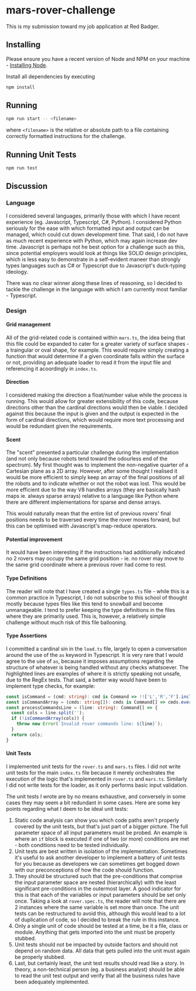 # mars-rover-challenge

This is my submission toward my job application at Red Badger.

## Installing

Please ensure you have a recent version of Node and NPM on your machine - [Installing Node](https://nodejs.org/en/download).

Install all dependencies by executing

```bash
npm install
```

## Running

```bash
npm run start -- <filename>

```

where `<filename>` is the relative or absolute path to a file containing correctly formatted instructions for the challenge.

## Running Unit Tests

```bash
npm run test
```

## Discussion

### Language

I considered several languages, primarily those with which I have recent experience (eg. Javascript, Typescript, C#, Python). I considered Python seriously for the ease with which formatted input and output can be managed, which could cut down development time. That said, I do not have as much recent experience with Python, which may again increase dev time. Javascript is perhaps not he best option for a challenge such as this, since potential employers would look at things like SOLID design principles, which is less easy to demonstrate in a self-evident maneer than strongly types languages such as C# or Typescript due to Javascript's duck-typing ideology.

There was no clear winner along these lines of reasoning, so I decided to tackle the challenge in the language with which I am currently most familiar - Typescript.

### Design

#### Grid management

All of the grid-related code is contained within `mars.ts`, the idea being that this file could be expanded to cater for a greater variety of surface shapes - a traingular or oval shape, for example. This would require simply creating a function that would determine if a given coordinate falls within the surface or not, providing an adequate loader to read it from the input file and referencing it acoordingly in `index.ts`.

#### Direction

I considered making the direction a float/number value while the process is running. This would allow for greater extensibility of this code, because directions other than the cardinal directions would then be viable. I decided against this because the input is given and the output is expected in the form of cardinal directions, which would require more text processing and would be redundant given the requirements.

#### Scent

The "scent" presented a particular challenge during the implementation (and not only because robots tend toward the odourless end of the spectrum). My first thought was to implement the non-negative quarter of a Cartesian plane as a 2D array. However, after some thought I realised it would be more efficient to simply keep an array of the final positions of all the robots and to indicate whether or not the robot was lost. This would be more efficient due to the way V8 handles arrays (they are basically hash maps ie. always sparse arrays) relative to a language like Python where there are different implementations for sparse and dense arrays.

This would naturally mean that the entire list of previous rovers' final positions needs to be traversed every time the rover moves forward, but this can be optimised with Javascript's map-reduce operators.

#### Potential improvement

It would have been interesting if the instructions had additionally indicated no 2 rovers may occupy the same grid position - ie. no rover may move to the same grid coordinate where a previous rover had come to rest.


#### Type Definitions

The reader will note that I have created a single `types.ts` file - while this is a common practice in Typescript, I do not subscribe to this school of thought mostly because types files like this tend to snowball and become unmanageable. I tend to prefer keeping the type definitions in the files where they are primarily used. This is, however, a relatively simple challenge without much risk of this file ballooning.

#### Type Assertions

I committed a cardinal sin in the `load.ts` file, largely to open a conversation around the use of the `as` keyword in Typescript. It is very rare that I would agree to the use of `as`, because it imposes assumptions regarding the structure of whatever is being handled without any checks whatsoever. The highlighted lines are examples of where it is strictly speaking not unsafe, due to the RegEx tests. That said, a better way would have been to implement type checks, for example:

```typescript
const isCommand = (cmd: string): cmd is Command => !!['L','R','F'].includes(cmd);
const isCommandArray = (cmds: string[]): cmds is Command[] => cmds.every((c) => isCommand(c));
const processCommandsLine = (line: string): Command[] => {
  const cols = line.split('');
  if (!isCommandArray(cols)) {
    throw new Error(`Invalid rover commands line: ${line}`);
  }
  return cols;
}
```

#### Unit Tests

I implemented unit tests for the `rover.ts` and `mars.ts` files. I did not write unit tests for the main `index.ts` file because it merely orchestrates the execution of the logic that's implemented in `rover.ts` and `mars.ts`. Similarly I did not write tests for the loader, as it only performs basic input validation.

The unit tests I wrote are by no means exhaustive, and conversely in some cases they may seem a bit redundant in some cases. Here are some key points regarding what I deem to be ideal unit tests:

1. Static code analysis can show you which code paths aren't properly covered by the unit tests, but that's just part of a bigger picture. The full parameter space of all input parameters must be probed. An example is where an `if` block is executed if one of two (or more) conditions are met - both conditions need to be tested individually.
1. Unit tests are best written in isolation of the implementation. Sometimes it's useful to ask another developer to implement a battery of unit tests for you because as developers we can sometimes get bogged down with our preconceptions of how the code should function.
1. They should be structured such that the pre-conditions that comprise the input parameter space are nested (hierarchically) with the least significant pre-conditions in the outermost layer. A good indicator for this is that each of the variables or input parameters should be set only once. Taking a look at `rover.spec.ts`, the reader will note that there are 2 instances where the same variable is set more than once. The unit tests can be restructured to avoid this, although this would lead to a lot of duplication of code, so I decided to break the rule in this instance.
1. Only a single unit of code should be tested at a time, be it a file, class or module. Anything that gets imported into the unit must be properly stubbed.
1. Unit tests should not be impacted by outside factors and should not depend on random data. All data that gets pulled into the unit must again be properly stubbed.
1. Last, but certainly least, the unit test results should read like a story. In theory, a non-technical person (eg. a business analyst) should be able to read the unit test output and verify that all the business rules have been adequately implemented.
